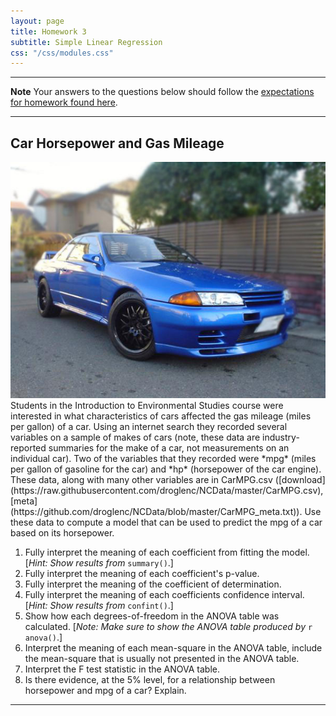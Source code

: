 ```yaml
---
layout: page
title: Homework 3
subtitle: Simple Linear Regression
css: "/css/modules.css"
---
```


----

<div class="alert alert-warning">
  <strong>Note</strong> Your answers to the questions below should follow the <a href="../../resources/hwformat" target="_blank">expectations for homework found here</a>.
</div>

----

## Car Horsepower and Gas Mileage
<img src="../zimgs/cars93.jpg" alt="1993 Car" class="img-right">
Students in the Introduction to Environmental Studies course were interested in what characteristics of cars affected the gas mileage (miles per gallon) of a car. Using an internet search they recorded several variables on a sample of makes of cars (note, these data are industry-reported summaries for the make of a car, not measurements on an individual car). Two of the variables that they recorded were *mpg* (miles per gallon of gasoline for the car) and *hp* (horsepower of the car engine). These data, along with many other variables are in CarMPG.csv ([download](https://raw.githubusercontent.com/droglenc/NCData/master/CarMPG.csv), [meta](https://github.com/droglenc/NCData/blob/master/CarMPG_meta.txt)).  Use these data to compute a model that can be used to predict the mpg of a car based on its horsepower.

1. Fully interpret the meaning of each coefficient from fitting the model. [*Hint: Show results from* `summary()`.]
1. Fully interpret the meaning of each coefficient's p-value.
1. Fully interpret the meaning of the coefficient of determination.
1. Fully interpret the meaning of each coefficients confidence interval. [*Hint: Show results from* `confint()`.]
1. Show how each degrees-of-freedom in the ANOVA table was calculated. [*Note: Make sure to show the ANOVA table produced by* `r anova()`.]
1. Interpret the meaning of each mean-square in the ANOVA table, include the mean-square that is usually not presented in the ANOVA table.
1. Interpret the F test statistic in the ANOVA table.
1. Is there evidence, at the 5% level, for a relationship between horsepower and mpg of a car? Explain.

----
